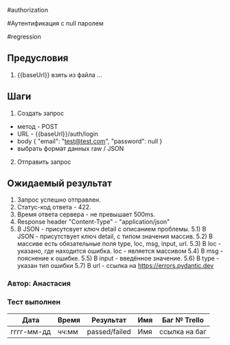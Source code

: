 #authorization

#Аутентификация с null паролем

#regression

## Предусловия
1. {{baseUrl}} взять из файла ...

## Шаги
1. Создать запрос
- метод - POST
- URL - {{baseUrl}}/auth/login
- body 
{
  "email": "test@test.com",
  "password": null
}
- выбрать формат данных raw / JSON

2. Отправить запрос

## Ожидаемый результат
1) Запрос успешно отправлен.
2) Статус-код ответа - 422.
3) Время ответа сервера - не превышает 500ms.
4) Response header "Content-Type" - "application/json"
5) В JSON - присутсвует ключ detail с описанием проблемы.
 5.1) В JSON - присутствует ключ detail, с типом значения массив.
 5.2) В массиве есть обязательные поля type, loc, msg, input, url.
 5.3) В loc - указано, где находится ошибка. loc - является массивом
 5.4) В msg - пояснение к ошибке.
 5.5) В input - введённое значение.
 5.6) В type - указан тип ошибки
 5.7) В url - ссылка на https://errors.pydantic.dev

### Автор: Анастасия

### Тест выполнен
|     Дата    | Время | Результат   |   Имя  | Баг № Trello|
|     ---     |  ---  |    ---      |   ---  |      ---    |
|  гггг-мм-дд | чч:мм |passed/failed| Имя    |ссылка на баг|
